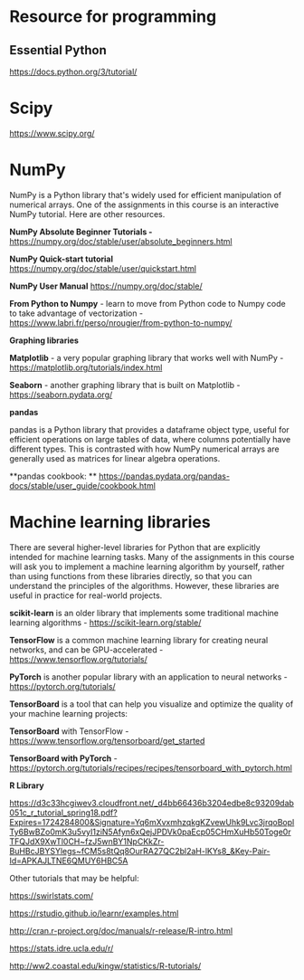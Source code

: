 # Resource for programming

## Essential Python
https://docs.python.org/3/tutorial/

# Scipy
https://www.scipy.org/

# NumPy

NumPy is a Python library that's widely used for efficient manipulation of numerical arrays. One of the assignments in this course is an interactive NumPy tutorial. Here are other resources.

**NumPy Absolute Beginner Tutorials -** 
https://numpy.org/doc/stable/user/absolute_beginners.html


**NumPy Quick-start tutorial**
https://numpy.org/doc/stable/user/quickstart.html


**NumPy User Manual** 
https://numpy.org/doc/stable/


**From Python to Numpy** - learn to move from Python code to Numpy code to take advantage of vectorization - 
https://www.labri.fr/perso/nrougier/from-python-to-numpy/

**Graphing libraries**

**Matplotlib** - a very popular graphing library that works well with NumPy - 
https://matplotlib.org/tutorials/index.html


**Seaborn** - another graphing library that is built on Matplotlib - 
https://seaborn.pydata.org/


**pandas**

pandas is a Python library that provides a dataframe object type, useful for efficient operations on large tables of data, where columns potentially have different types. This is contrasted with how NumPy numerical arrays are generally used as matrices for linear algebra operations.

**pandas cookbook: **
https://pandas.pydata.org/pandas-docs/stable/user_guide/cookbook.html


# Machine learning libraries

There are several higher-level libraries for Python that are explicitly intended for machine learning tasks. Many of the assignments in this course will ask you to implement a machine learning algorithm by yourself, rather than using functions from these libraries directly, so that you can understand the principles of the algorithms. However, these libraries are useful in practice for real-world projects.

**scikit-learn** is an older library that implements some traditional machine learning algorithms - 
https://scikit-learn.org/stable/


**TensorFlow** is a common machine learning library for creating neural networks, and can be GPU-accelerated - 
https://www.tensorflow.org/tutorials/


**PyTorch** is another popular library with an application to neural networks - 
https://pytorch.org/tutorials/


**TensorBoard** is a tool that can help you visualize and optimize the quality of your machine learning projects:

**TensorBoard** with TensorFlow - 
https://www.tensorflow.org/tensorboard/get_started


**TensorBoard with PyTorch** - 
https://pytorch.org/tutorials/recipes/recipes/tensorboard_with_pytorch.html


**R Library**

https://d3c33hcgiwev3.cloudfront.net/_d4bb66436b3204edbe8c93209dab051c_r_tutorial_spring18.pdf?Expires=1724284800&Signature=Yq6mXvxmhzqkgKZvewUhk9Lvc3jrqoBoplTy6BwBZo0mK3u5vyI1ziN5Afyn6xQejJPDVk0paEcp05CHmXuHb50Toge0rTFQJdX9XwTl0CH~fzJ5wnBY1NpCKkZr-BuHBcJBYSYlegs~fCM5s8tQq8OurRA27QC2bl2aH-lKYs8_&Key-Pair-Id=APKAJLTNE6QMUY6HBC5A

Other tutorials that may be helpful: 

https://swirlstats.com/

https://rstudio.github.io/learnr/examples.html

http://cran.r-project.org/doc/manuals/r-release/R-intro.html

https://stats.idre.ucla.edu/r/

http://ww2.coastal.edu/kingw/statistics/R-tutorials/
